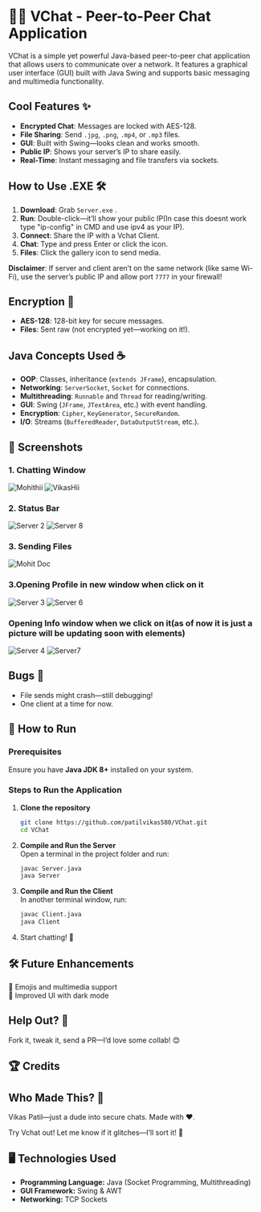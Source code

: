 # 📲📲 VChat - Peer-to-Peer Chat Application  

VChat is a simple yet powerful Java-based peer-to-peer chat application that allows users to communicate over a network. It features a graphical user interface (GUI) built with Java Swing and supports basic messaging and multimedia functionality.

## Cool Features ✨

- **Encrypted Chat**: Messages are locked with AES-128.  
- **File Sharing**: Send `.jpg`, `.png`, `.mp4`, or `.mp3` files.  
- **GUI**: Built with Swing—looks clean and works smooth.  
- **Public IP**: Shows your server’s IP to share easily.  
- **Real-Time**: Instant messaging and file transfers via sockets.

## How to Use .EXE 🛠️

1. **Download**: Grab `Server.exe` .  
2. **Run**: Double-click—it’ll show your public IP(In case this doesnt work type "ip-config" in CMD and use ipv4 as your IP).  
3. **Connect**: Share the IP with a Vchat Client.  
4. **Chat**: Type and press Enter or click the icon.  
5. **Files**: Click the gallery icon to send media.

**Disclaimer**: If server and client aren’t on the same network (like same Wi-Fi), use the server’s public IP and allow port `7777` in your firewall!

## Encryption 🔐

- **AES-128**: 128-bit key for secure messages.  
- **Files**: Sent raw (not encrypted yet—working on it!).

## Java Concepts Used ☕

- **OOP**: Classes, inheritance (`extends JFrame`), encapsulation.  
- **Networking**: `ServerSocket`, `Socket` for connections.  
- **Multithreading**: `Runnable` and `Thread` for reading/writing.  
- **GUI**: Swing (`JFrame`, `JTextArea`, etc.) with event handling.  
- **Encryption**: `Cipher`, `KeyGenerator`, `SecureRandom`.  
- **I/O**: Streams (`BufferedReader`, `DataOutputStream`, etc.).  

## 📸 Screenshots  
### 1. Chatting Window 
![Mohithii](https://github.com/user-attachments/assets/59cea729-d567-4505-bbec-f8483e14649c)
![VikasHii](https://github.com/user-attachments/assets/2aced9f2-a422-4453-bb9b-4a1752a7647b)

### 2. Status Bar
![Server 2](https://github.com/patilvikas580/V-chat-peer-to-peer-chatting-application-using-Java/assets/84447249/37a622e7-a50c-4872-aec1-edb2a1fbc7fe)
![Server 8](https://github.com/patilvikas580/V-chat-peer-to-peer-chatting-application-using-Java/assets/84447249/f04d226a-e7f1-4221-9cc0-bcce0d771902)

### 3. Sending Files
![Mohit Doc](https://github.com/user-attachments/assets/dd5c4df6-c070-4bf6-b39b-619613b265c6)

### 3.Opening Profile in new window when click on it
![Server 3](https://github.com/patilvikas580/V-chat-peer-to-peer-chatting-application-using-Java/assets/84447249/9a433ab0-ce58-4182-be82-e5b8f3ba8306)
![Server 6](https://github.com/patilvikas580/V-chat-peer-to-peer-chatting-application-using-Java/assets/84447249/a2024bc2-375a-47e7-b6f7-45a697081fe8)
### Opening Info window when we click on it(as of now it is just a picture will be updating soon with elements)
![Server 4](https://github.com/patilvikas580/V-chat-peer-to-peer-chatting-application-using-Java/assets/84447249/5fec6bac-bb03-46c9-aa9c-c9103d1b8a6d)
![Server7](https://github.com/patilvikas580/V-chat-peer-to-peer-chatting-application-using-Java/assets/84447249/2270c201-f91d-4e55-9b98-c3ad1952a45b)

## Bugs 🐛

- File sends might crash—still debugging!  
- One client at a time for now.


## 🚀 How to Run  

### Prerequisites  
Ensure you have **Java JDK 8+** installed on your system.  

### Steps to Run the Application  

1. **Clone the repository**  
   ```bash
   git clone https://github.com/patilvikas580/VChat.git
   cd VChat
   ```
2. **Compile and Run the Server**  
   Open a terminal in the project folder and run:  
   ```bash
   javac Server.java
   java Server
   ```
3. **Compile and Run the Client**  
   In another terminal window, run:  
   ```bash
   javac Client.java
   java Client
   ```
4. Start chatting! 🎉  

## 🛠️ Future Enhancements  
🔹 Emojis and multimedia support  
🔹 Improved UI with dark mode  

 
## Help Out? 🤝

Fork it, tweak it, send a PR—I’d love some collab! 😊

## 🏆 Credits 
## Who Made This? 👋

Vikas Patil—just a dude into secure chats. Made with ❤️.

Try Vchat out! Let me know if it glitches—I’ll sort it! 🎉
## 🖥️ Technologies Used  
- **Programming Language:** Java (Socket Programming, Multithreading)  
- **GUI Framework:** Swing & AWT  
- **Networking:** TCP Sockets  







